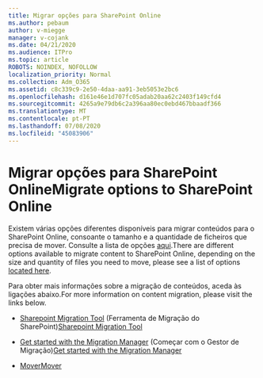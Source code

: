 ```yaml
---
title: Migrar opções para SharePoint Online
ms.author: pebaum
author: v-miegge
manager: v-cojank
ms.date: 04/21/2020
ms.audience: ITPro
ms.topic: article
ROBOTS: NOINDEX, NOFOLLOW
localization_priority: Normal
ms.collection: Adm_O365
ms.assetid: c8c339c9-2e50-4daa-aa91-3eb5053e2bc6
ms.openlocfilehash: d161e46e1d707fc05adab20aa62c2403f149cfd4
ms.sourcegitcommit: 4265a9e79db6c2a396aa80ec0ebd467bbaadf366
ms.translationtype: MT
ms.contentlocale: pt-PT
ms.lasthandoff: 07/08/2020
ms.locfileid: "45083906"
---
```

# <a name="migrate-options-to-sharepoint-online"></a><span data-ttu-id="7e781-102">Migrar opções para SharePoint Online</span><span class="sxs-lookup"><span data-stu-id="7e781-102">Migrate options to SharePoint Online</span></span>

<span data-ttu-id="7e781-103">Existem várias opções diferentes disponíveis para migrar conteúdos para o SharePoint Online, consoante o tamanho e a quantidade de ficheiros que precisa de mover. Consulte a lista de opções [aqui](https://docs.microsoft.com/sharepointmigration/migrate-to-sharepoint-online).</span><span class="sxs-lookup"><span data-stu-id="7e781-103">There are different options available to migrate content to SharePoint Online, depending on the size and quantity of files you need to move, please see a list of options [located here](https://docs.microsoft.com/sharepointmigration/migrate-to-sharepoint-online).</span></span>

<span data-ttu-id="7e781-104">Para obter mais informações sobre a migração de conteúdos, aceda às ligações abaixo.</span><span class="sxs-lookup"><span data-stu-id="7e781-104">For more information on content migration, please visit the links below.</span></span>

- <span data-ttu-id="7e781-105">[Sharepoint Migration Tool](https://docs.microsoft.com/sharepointmigration/introducing-the-sharepoint-migration-tool) (Ferramenta de Migração do SharePoint)</span><span class="sxs-lookup"><span data-stu-id="7e781-105">[Sharepoint Migration Tool](https://docs.microsoft.com/sharepointmigration/introducing-the-sharepoint-migration-tool)</span></span>

- <span data-ttu-id="7e781-106">[Get started with the Migration Manager](https://docs.microsoft.com/sharepointmigration/mm-get-started) (Começar com o Gestor de Migração)</span><span class="sxs-lookup"><span data-stu-id="7e781-106">[Get started with the Migration Manager](https://docs.microsoft.com/sharepointmigration/mm-get-started)</span></span>

- [<span data-ttu-id="7e781-107">Mover</span><span class="sxs-lookup"><span data-stu-id="7e781-107">Mover</span></span>](https://docs.microsoft.com/sharepointmigration/mover-plan-migration)
